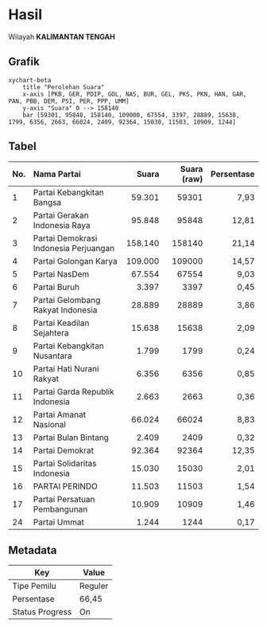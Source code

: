 # Hasil

Wilayah **KALIMANTAN TENGAH**

## Grafik

```mermaid
xychart-beta
    title "Perolehan Suara"
    x-axis [PKB, GER, PDIP, GOL, NAS, BUR, GEL, PKS, PKN, HAN, GAR, PAN, PBB, DEM, PSI, PER, PPP, UMM]
    y-axis "Suara" 0 --> 158140
    bar [59301, 95848, 158140, 109000, 67554, 3397, 28889, 15638, 1799, 6356, 2663, 66024, 2409, 92364, 15030, 11503, 10909, 1244]
```

## Tabel

| No. | Nama Partai                           | Suara   | Suara (raw) | Persentase |
|:--- |:------------------------------------- | -------:| -----------:| ----------:|
| 1   | Partai Kebangkitan Bangsa             | 59.301  | 59301       | 7,93       |
| 2   | Partai Gerakan Indonesia Raya         | 95.848  | 95848       | 12,81      |
| 3   | Partai Demokrasi Indonesia Perjuangan | 158.140 | 158140      | 21,14      |
| 4   | Partai Golongan Karya                 | 109.000 | 109000      | 14,57      |
| 5   | Partai NasDem                         | 67.554  | 67554       | 9,03       |
| 6   | Partai Buruh                          | 3.397   | 3397        | 0,45       |
| 7   | Partai Gelombang Rakyat Indonesia     | 28.889  | 28889       | 3,86       |
| 8   | Partai Keadilan Sejahtera             | 15.638  | 15638       | 2,09       |
| 9   | Partai Kebangkitan Nusantara          | 1.799   | 1799        | 0,24       |
| 10  | Partai Hati Nurani Rakyat             | 6.356   | 6356        | 0,85       |
| 11  | Partai Garda Republik Indonesia       | 2.663   | 2663        | 0,36       |
| 12  | Partai Amanat Nasional                | 66.024  | 66024       | 8,83       |
| 13  | Partai Bulan Bintang                  | 2.409   | 2409        | 0,32       |
| 14  | Partai Demokrat                       | 92.364  | 92364       | 12,35      |
| 15  | Partai Solidaritas Indonesia          | 15.030  | 15030       | 2,01       |
| 16  | PARTAI PERINDO                        | 11.503  | 11503       | 1,54       |
| 17  | Partai Persatuan Pembangunan          | 10.909  | 10909       | 1,46       |
| 24  | Partai Ummat                          | 1.244   | 1244        | 0,17       |


## Metadata

| Key             | Value   |
| --------------- | ------- |
| Tipe Pemilu     | Reguler |
| Persentase      | 66,45   |
| Status Progress | On      |



